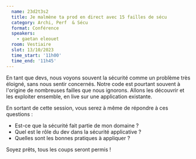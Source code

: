 ```yaml
---
  name: 23d2t3s2
  title: Je malmène ta prod en direct avec 15 failles de sécu
  category: Archi, Perf  & Sécu
  format: Conférence
  speakers: 
    - gaetan eleouet
  room: Vestiaire
  slot: 13/10/2023
  time_start: '11h00'
  time_end: '11h45'
---
```

En tant que devs, nous voyons souvent la sécurité comme un problème très éloigné, sans nous sentir concernés.
Notre code est pourtant souvent à l'origine de nombreuses failles que nous ignorons.
Allons les découvrir et les exploiter ensemble, en live sur une application existante.

En sortant de cette session, vous serez à même de répondre à ces questions :

- Est-ce que la sécurité fait partie de mon domaine ?
- Quel est le rôle du dev dans la sécurité applicative ?
- Quelles sont les bonnes pratiques à appliquer ?

Soyez prêts, tous les coups seront permis !
